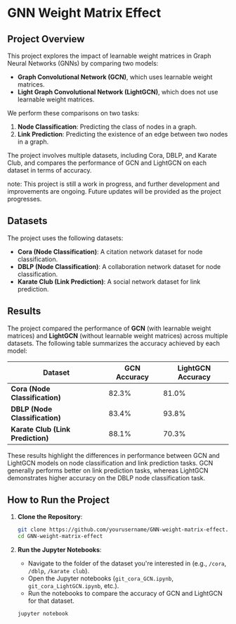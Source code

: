 
# GNN Weight Matrix Effect

## Project Overview

This project explores the impact of learnable weight matrices in Graph Neural Networks (GNNs) by comparing two models: 
- **Graph Convolutional Network (GCN)**, which uses learnable weight matrices.
- **Light Graph Convolutional Network (LightGCN)**, which does not use learnable weight matrices.

We perform these comparisons on two tasks:
1. **Node Classification**: Predicting the class of nodes in a graph.
2. **Link Prediction**: Predicting the existence of an edge between two nodes in a graph.

The project involves multiple datasets, including Cora, DBLP, and Karate Club, and compares the performance of GCN and LightGCN on each dataset in terms of accuracy.  

note: This project is still a work in progress, and further development and improvements are ongoing. Future updates will be provided as the project progresses.

## Datasets

The project uses the following datasets:
- **Cora (Node Classification)**: A citation network dataset for node classification.
- **DBLP (Node Classification)**: A collaboration network dataset for node classification.
- **Karate Club (Link Prediction)**: A social network dataset for link prediction.

## Results

The project compared the performance of **GCN** (with learnable weight matrices) and **LightGCN** (without learnable weight matrices) across multiple datasets. The following table summarizes the accuracy achieved by each model:

| **Dataset**  | **GCN Accuracy** | **LightGCN Accuracy** |
|--------------|------------------|-----------------------|
| **Cora (Node Classification)**     | 82.3%            | 81.0%                 |
| **DBLP (Node Classification)**     | 83.4%            | 93.8%                 |
| **Karate Club (Link Prediction)**  | 88.1%            | 70.3%                 |

These results highlight the differences in performance between GCN and LightGCN models on node classification and link prediction tasks. GCN generally performs better on link prediction tasks, whereas LightGCN demonstrates higher accuracy on the DBLP node classification task.

## How to Run the Project

1. **Clone the Repository**:
   ```bash
   git clone https://github.com/yourusername/GNN-weight-matrix-effect.git
   cd GNN-weight-matrix-effect
   ```

2. **Run the Jupyter Notebooks**:
   - Navigate to the folder of the dataset you're interested in (e.g., `/cora`, `/dblp`, `/karate club`).
   - Open the Jupyter notebooks (`git_cora_GCN.ipynb`, `git_cora_LightGCN.ipynb`, etc.).
   - Run the notebooks to compare the accuracy of GCN and LightGCN for that dataset.

   ```bash
   jupyter notebook
   ```
